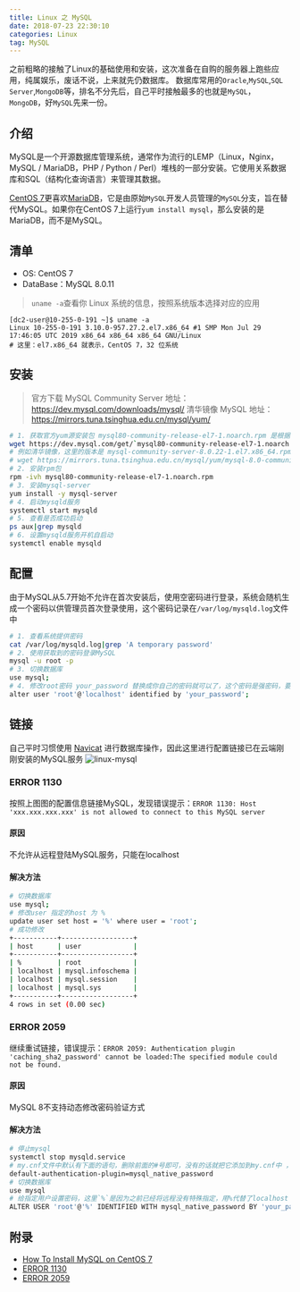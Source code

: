 ```yaml
---
title: Linux 之 MySQL
date: 2018-07-23 22:30:10
categories: Linux
tag: MySQL
---
```


之前粗略的接触了Linux的基础使用和安装，这次准备在自购的服务器上跑些应用，纯属娱乐，废话不说，上来就先仍数据库。
数据库常用的`Oracle`,`MySQL`,`SQL Server`,`MongoDB`等，排名不分先后，自己平时接触最多的也就是`MySQL`，`MongoDB`，好`MySQL`先来一份。

## 介绍
MySQL是一个开源数据库管理系统，通常作为流行的LEMP（Linux，Nginx，MySQL / MariaDB，PHP / Python / Perl）堆栈的一部分安装。它使用关系数据库和SQL（结构化查询语言）来管理其数据。

[CentOS 7](https://www.centos.org)更喜欢[MariaDB](https://mariadb.org)，它是由原始`MySQL`开发人员管理的`MySQL`分支，旨在替代MySQL。如果你在CentOS 7上运行`yum install mysql`，那么安装的是MariaDB，而不是MySQL。

<!-- more -->

## 清单
* OS: CentOS 7
* DataBase：MySQL 8.0.11

>`uname -a`查看你 Linux 系统的信息，按照系统版本选择对应的应用

```
[dc2-user@10-255-0-191 ~]$ uname -a
Linux 10-255-0-191 3.10.0-957.27.2.el7.x86_64 #1 SMP Mon Jul 29 17:46:05 UTC 2019 x86_64 x86_64 x86_64 GNU/Linux
# 这里：el7.x86_64 就表示，CentOS 7，32 位系统
```

## 安装

>官方下载 MySQL Community Server 地址：https://dev.mysql.com/downloads/mysql/
>清华镜像 MySQL 地址：https://mirrors.tuna.tsinghua.edu.cn/mysql/yum/

```bash
# 1. 获取官方yum源安装包 mysql80-community-release-el7-1.noarch.rpm 是根据官网提供的版本信息
wget https://dev.mysql.com/get/`mysql80-community-release-el7-1.noarch.rpm`
# 例如清华镜像，这里的版本是 mysql-community-server-8.0.22-1.el7.x86_64.rpm
# wget https://mirrors.tuna.tsinghua.edu.cn/mysql/yum/mysql-8.0-community-el7-x86_64/mysql-community-server-8.0.22-1.el7.x86_64.rpm
# 2. 安装rpm包
rpm -ivh mysql80-community-release-el7-1.noarch.rpm
# 3. 安装mysql-server
yum install -y mysql-server
# 4. 启动mysqld服务
systemctl start mysqld
# 5. 查看是否成功启动
ps aux|grep mysqld
# 6. 设置mysqld服务开机自启动
systemctl enable mysqld
```

## 配置

由于MySQL从5.7开始不允许在首次安装后，使用空密码进行登录，系统会随机生成一个密码以供管理员首次登录使用，这个密码记录在`/var/log/mysqld.log`文件中

```bash
# 1. 查看系统提供密码
cat /var/log/mysqld.log|grep 'A temporary password'
# 2. 使用获取到的密码登录MySQL
mysql -u root -p
# 3. 切换数据库
use mysql;
# 4. 修改root密码 your_password 替换成你自己的密码就可以了，这个密码是强密码，要求密码包含大小写字母、数字及标点符号，长度大于6
alter user 'root'@'localhost' identified by 'your_password';
```

## 链接
自己平时习惯使用 [Navicat](https://www.navicat.com.cn) 进行数据库操作，因此这里进行配置链接已在云端刚刚安装的MySQL服务
![linux-mysql](https://res.cloudinary.com/incoder/image/upload/v1532362215/blog/linux-mysql.png)
### ERROR 1130
按照上图图的配置信息链接MySQL，发现错误提示：`ERROR 1130: Host 'xxx.xxx.xxx.xxx' is not allowed to connect to this MySQL server`

#### 原因
不允许从远程登陆MySQL服务，只能在localhost

#### 解决方法
```bash
# 切换数据库
use mysql;
# 修改user 指定的host 为 %
update user set host = '%' where user = 'root';
# 成功修改
+-----------+------------------+
| host      | user             |
+-----------+------------------+
| %         | root             |
| localhost | mysql.infoschema |
| localhost | mysql.session    |
| localhost | mysql.sys        |
+-----------+------------------+
4 rows in set (0.00 sec)
```

### ERROR 2059
继续重试链接，错误提示：`ERROR 2059: Authentication plugin 'caching_sha2_password' cannot be loaded:The specified module could not be found.`

#### 原因
MySQL 8不支持动态修改密码验证方式

#### 解决方法
```bash
# 停止mysql
systemctl stop mysqld.service
# my.cnf文件中默认有下面的语句，删除前面的#号即可，没有的话就把它添加到my.cnf中 ，默认路径`/etc/my.cnf`
default-authentication-plugin=mysql_native_password
# 切换数据库
use mysql
# 给指定用户设置密码，这里`%`是因为之前已经将远程没有特殊指定，用%代替了localhost
ALTER USER 'root'@'%' IDENTIFIED WITH mysql_native_password BY 'your_password';
```

## 附录
* [How To Install MySQL on CentOS 7](https://www.digitalocean.com/community/tutorials/how-to-install-mysql-on-centos-7)
* [ERROR 1130](https://blog.csdn.net/nyist327/article/details/45074559)
* [ERROR 2059](https://blog.csdn.net/airt_xiang/article/details/80261674)